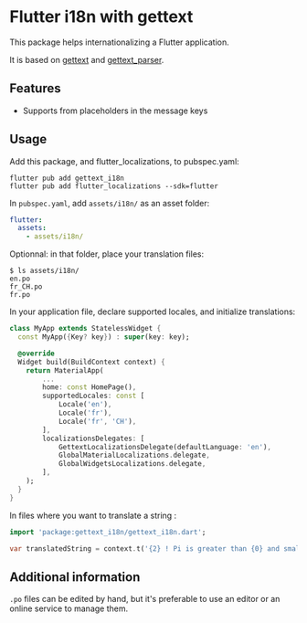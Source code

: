 # Flutter i18n with gettext

This package helps internationalizing a Flutter application.

It is based on [gettext](https://pub.dev/packages/gettext) and [gettext_parser](https://pub.dev/packages/gettext_parser).

## Features

- Supports from placeholders in the message keys

## Usage

Add this package, and flutter_localizations, to pubspec.yaml:

```shell
flutter pub add gettext_i18n
flutter pub add flutter_localizations --sdk=flutter
```

In `pubspec.yaml`, add `assets/i18n/` as an asset folder:

```yaml
flutter:
  assets:
    - assets/i18n/
```

Optionnal: in that folder, place your translation files:
```shell
$ ls assets/i18n/
en.po
fr_CH.po
fr.po
```

In your application file, declare supported locales, and initialize translations:

```dart
class MyApp extends StatelessWidget {
  const MyApp({Key? key}) : super(key: key);

  @override
  Widget build(BuildContext context) {
    return MaterialApp(
        ...
        home: const HomePage(),
        supportedLocales: const [
            Locale('en'),
            Locale('fr'),
            Locale('fr', 'CH'),
        ],
        localizationsDelegates: [
            GettextLocalizationsDelegate(defaultLanguage: 'en'),
            GlobalMaterialLocalizations.delegate,
            GlobalWidgetsLocalizations.delegate,
        ],
    );
  }
}
```

In files where you want to translate a string :

```dart
import 'package:gettext_i18n/gettext_i18n.dart';

var translatedString = context.t('{2} ! Pi is greater than {0} and smaller than {1}', args: [3, 4, 'Hello']);
```

## Additional information

`.po` files can be edited by hand, but it's preferable to use an editor or an online service to manage them.